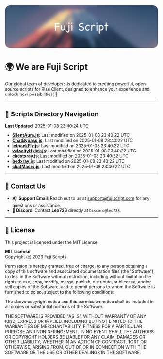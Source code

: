 ![Banner](.github/b.webp)

# 🌍 **We are Fuji Script**

Our global team of developers is dedicated to creating powerful, open-source scripts for Rise Client, designed to enhance your experience and unlock new possibilities! 🌟

---
<!-- SCRIPTS_NAVIGATION_START -->
## 📂 **Scripts Directory Navigation**

**Last Updated**: 2025-01-08 23:40:24 UTC

- **[SilentAura.js](scripts/SilentAura.js)**: Last modified on 2025-01-08 23:40:22 UTC
- **[ChatBypass.js](scripts/ChatBypass.js)**: Last modified on 2025-01-08 23:40:22 UTC
- **[jetpackFly.js](scripts/jetpackFly.js)**: Last modified on 2025-01-08 23:40:22 UTC
- **[velocityHylex.js](scripts/velocityHylex.js)**: Last modified on 2025-01-08 23:40:22 UTC
- **[chestxray.js](scripts/chestxray.js)**: Last modified on 2025-01-08 23:40:22 UTC
- **[bedxray.js](scripts/bedxray.js)**: Last modified on 2025-01-08 23:40:22 UTC
- **[chatMacro.js](scripts/chatMacro.js)**: Last modified on 2025-01-08 23:40:22 UTC

<!-- SCRIPTS_NAVIGATION_END -->

---

## 💬 **Contact Us**  
- 📬 **Support Email**: Reach out to us at [support@fujiscript.com](mailto:support@fujiscript.com) for any questions or assistance.  
- 💬 **Discord**: Contact **Leo728** directly at `Discord@leo728`.

---

## 📜 **License**

This project is licensed under the MIT License.  

**MIT License**  
Copyright (c) 2023 Fuji Scripts  

Permission is hereby granted, free of charge, to any person obtaining a copy of this software and associated documentation files (the "Software"), to deal in the Software without restriction, including without limitation the rights to use, copy, modify, merge, publish, distribute, sublicense, and/or sell copies of the Software, and to permit persons to whom the Software is furnished to do so, subject to the following conditions:  

The above copyright notice and this permission notice shall be included in all copies or substantial portions of the Software.  

THE SOFTWARE IS PROVIDED "AS IS", WITHOUT WARRANTY OF ANY KIND, EXPRESS OR IMPLIED, INCLUDING BUT NOT LIMITED TO THE WARRANTIES OF MERCHANTABILITY, FITNESS FOR A PARTICULAR PURPOSE AND NONINFRINGEMENT. IN NO EVENT SHALL THE AUTHORS OR COPYRIGHT HOLDERS BE LIABLE FOR ANY CLAIM, DAMAGES OR OTHER LIABILITY, WHETHER IN AN ACTION OF CONTRACT, TORT OR OTHERWISE, ARISING FROM, OUT OF OR IN CONNECTION WITH THE SOFTWARE OR THE USE OR OTHER DEALINGS IN THE SOFTWARE.  
